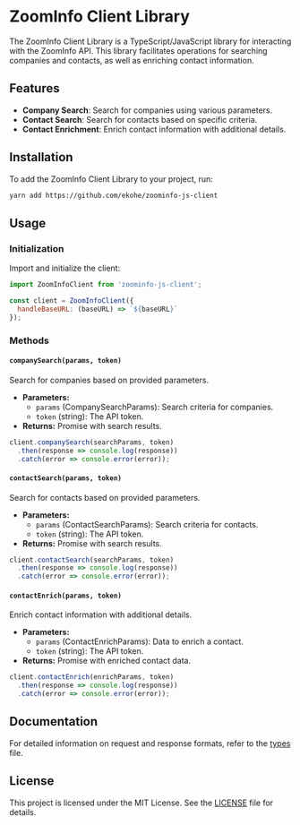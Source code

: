 # ZoomInfo Client Library

The ZoomInfo Client Library is a TypeScript/JavaScript library for interacting with the ZoomInfo API. This library facilitates operations for searching companies and contacts, as well as enriching contact information.

## Features
- **Company Search**: Search for companies using various parameters.
- **Contact Search**: Search for contacts based on specific criteria.
- **Contact Enrichment**: Enrich contact information with additional details.

## Installation

To add the ZoomInfo Client Library to your project, run:

```bash
yarn add https://github.com/ekohe/zoominfo-js-client
```

## Usage

### Initialization

Import and initialize the client:

```javascript
import ZoomInfoClient from 'zoominfo-js-client';

const client = ZoomInfoClient({
  handleBaseURL: (baseURL) => `${baseURL}`
});
```

### Methods

#### `companySearch(params, token)`

Search for companies based on provided parameters.

- **Parameters:**
  - `params` (CompanySearchParams): Search criteria for companies.
  - `token` (string): The API token.
- **Returns:** Promise with search results.

```javascript
client.companySearch(searchParams, token)
  .then(response => console.log(response))
  .catch(error => console.error(error));
```

#### `contactSearch(params, token)`

Search for contacts based on provided parameters.

- **Parameters:**
  - `params` (ContactSearchParams): Search criteria for contacts.
  - `token` (string): The API token.
- **Returns:** Promise with search results.

```javascript
client.contactSearch(searchParams, token)
  .then(response => console.log(response))
  .catch(error => console.error(error));
```

#### `contactEnrich(params, token)`

Enrich contact information with additional details.

- **Parameters:**
  - `params` (ContactEnrichParams): Data to enrich a contact.
  - `token` (string): The API token.
- **Returns:** Promise with enriched contact data.

```javascript
client.contactEnrich(enrichParams, token)
  .then(response => console.log(response))
  .catch(error => console.error(error));
```

## Documentation

For detailed information on request and response formats, refer to the [types](./types.ts) file.

## License

This project is licensed under the MIT License. See the [LICENSE](./LICENSE) file for details.
